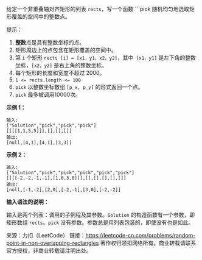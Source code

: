 给定一个非重叠轴对齐矩形的列表 ```rects```，写一个函数 ```pick 随机均匀地选取矩形覆盖的空间中的整数点。

提示：

1. **整数**点是具有整数坐标的点。
2. 矩形周边上的点包含在矩形覆盖的空间中。
3. 第 ```i``` 个矩形 ```rects [i] = [x1，y1，x2，y2]```，其中``` [x1，y1]``` 是左下角的整数坐标，```[x2，y2]``` 是右上角的整数坐标。
4. 每个矩形的长度和宽度不超过 2000。
5. ```1 <= rects.length <= 100```
6. ```pick``` 以整数坐标数组 ```[p_x, p_y]``` 的形式返回一个点。
7. ```pick``` 最多被调用10000次。
 

**示例 1：**
```
输入: 
["Solution","pick","pick","pick"]
[[[[1,1,5,5]]],[],[],[]]
输出: 
[null,[4,1],[4,1],[3,3]]
```
**示例 2：**
```
输入: 
["Solution","pick","pick","pick","pick","pick"]
[[[[-2,-2,-1,-1],[1,0,3,0]]],[],[],[],[],[]]
输出: 
[null,[-1,-2],[2,0],[-2,-1],[3,0],[-2,-2]]
```

**输入语法的说明：**

输入是两个列表：调用的子例程及其参数。```Solution``` 的构造函数有一个参数，即矩形数组 ```rects```。```pick``` 没有参数。参数总是用列表包装的，即使没有也是如此。

来源：力扣（LeetCode）
链接：https://leetcode-cn.com/problems/random-point-in-non-overlapping-rectangles
著作权归领扣网络所有。商业转载请联系官方授权，非商业转载请注明出处。
